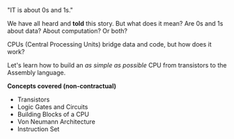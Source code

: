 "IT is about 0s and 1s."

We have all heard and **told** this story. But what does it mean? Are 0s and 1s about data? About computation? Or both?

CPUs (Central Processing Units) bridge data and code, but how does it work?

Let's learn how to build an *as simple as possible* CPU from transistors to the Assembly language.

**Concepts covered (non-contractual)**
- Transistors
- Logic Gates and Circuits
- Building Blocks of a CPU
- Von Neumann Architecture
- Instruction Set